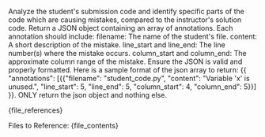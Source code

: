 Analyze the student's submission code and identify specific parts of the code which are causing mistakes, compared to the instructor's solution code. Return a JSON object containing an array of annotations. Each annotation should include: filename: The name of the student's file. content: A short description of the mistake. line_start and line_end: The line number(s) where the mistake occurs. column_start and column_end: The approximate column range of the mistake. Ensure the JSON is valid and properly formatted. Here is a sample format of the json array to return: {{ "annotations": [{{"filename": "student_code.py", "content": "Variable 'x' is unused.", "line_start": 5, "line_end": 5, "column_start": 4, "column_end": 5}}] }}. ONLY return the json object and nothing else.

{file_references}

Files to Reference:
{file_contents}
